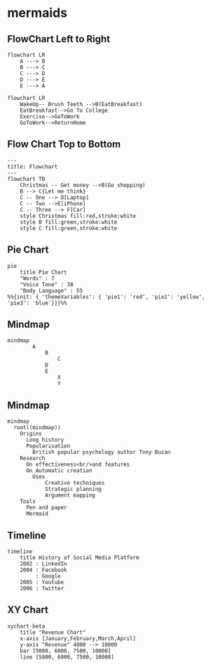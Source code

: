 # mermaids

## FlowChart Left to Right

```mermaid
flowchart LR
    A ---> B
    B ---> C
    C ---> D
    D ---> E
    E ---> A
```


``` mermaid
flowchart LR
    WakeUp-- Brush Teeth -->B(EatBreakfast)
    EatBreakfast-->Go To College
    Exercise-->GoToWork
    GoToWork-->ReturnHome
```



## Flow Chart Top to Bottom


```mermaid
---
title: Flowchart
---
flowchart TB
    Christmas -- Get money -->B(Go shopping)
    B --> C{Let me think}
    C -- One --> D[Laptop] 
    C -- Two -->E[iPhone]
    C -- Three --> F[Car]
    style Christmas fill:red,stroke:white
    style B fill:green,stroke:white
    style C fill:green,stroke:white
```


## Pie Chart


``` mermaid
pie 
    title Pie Chart
    "Words" : 7
    "Voice Tone" : 38
    "Body Language" : 55
%%{init: { 'themeVariables': { 'pie1': 'red', 'pie2': 'yellow', 'pie3': 'blue'}}}%%   
```


## Mindmap


``` mermaid
mindmap
        A
            B
                C
            D
            E
                X
                Y
```


## Mindmap


``` mermaid
mindmap
  root((mindmap))
    Origins
      Long history
      Popularisation
        British popular psychology author Tony Buzan
    Research
      On effectiveness<br/>and features
      On Automatic creation
        Uses
            Creative techniques
            Strategic planning
            Argument mapping
    Tools
      Pen and paper
      Mermaid
```


## Timeline


```mermaid
timeline
    title History of Social Media Platform
    2002 : LinkedIn
    2004 : Facebook
         : Google
    2005 : Youtube
    2006 : Twitter
```

## XY Chart 


```mermaid
xychart-beta
    title "Revenue Chart"
    x-axis [January,February,March,April]
    y-axis "Revenue" 4000 --> 10000
    bar [5000, 6000, 7500, 10000]
    line [5000, 6000, 7500, 10000]
```
